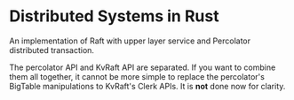 # Distributed Systems in Rust

An implementation of Raft with upper layer service and Percolator distributed transaction.

The percolator API and KvRaft API are separated. If you want to combine them all together, it cannot be more simple to replace the percolator's BigTable manipulations to KvRaft's Clerk APIs. It is **not** done now for clarity.
